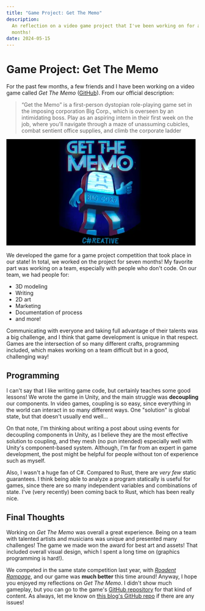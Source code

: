 ```yaml
---
title: "Game Project: Get The Memo"
description:
  An reflection on a video game project that I've been working on for a few
  months!
date: 2024-05-15
---
```


# Game Project: Get The Memo

For the past few months, a few friends and I have been working on a video game
called _Get The Memo_ ([GitHub](https://github.com/dzfrias/GetTheMemo)). From
our official description:

> “Get the Memo” is a first-person dystopian role-playing game set in the
> imposing corporation Big Corp., which is overseen by an intimidating boss.
> Play as an aspiring intern in their first week on the job, where you'll
> navigate through a maze of unassuming cubicles, combat sentient office
> supplies, and climb the corporate ladder

![Cover](/img/get-the-memo/cover.webp)

We developed the game for a game project competition that took place in our
state! In total, we worked on the project for seven months! My favorite part was
working on a team, especially with people who don't code. On our team, we had
people for:

- 3D modeling
- Writing
- 2D art
- Marketing
- Documentation of process
- and more!

Communicating with everyone and taking full advantage of their talents was a big
challenge, and I think that game development is unique in that respect. Games
are the intersection of so many different crafts, programming included, which
makes working on a team difficult but in a good, challenging way!

## Programming

I can't say that I like writing game code, but certainly teaches some good
lessons! We wrote the game in Unity, and the main struggle was **decoupling**
our components. In video games, coupling is so easy, since everything in the
world can interact in so many different ways. One "solution" is global state,
but that doesn't usually end well...

On that note, I'm thinking about writing a post about using events for
decoupling components in Unity, as I believe they are the most effective
solution to coupling, and they mesh (no pun intended) especially well with
Unity's component-based system. Although, I'm far from an expert in game
development, the post might be helpful for people without ton of experience such
as myself.

Also, I wasn't a huge fan of C#. Compared to Rust, there are _very few_ static
guarantees. I think being able to analyze a program statically is useful for
games, since there are so many independent variables and combinations of state.
I've (very recently) been coming back to Rust, which has been really nice.

## Final Thoughts

Working on _Get The Memo_ was overall a great experience. Being on a team with
talented artists and musicians was unique and presented many challenges! The
game we made won the award for best art and assets! That included overall visual
design, which I spent a long time on (graphics programming is hard!).

We competed in the same state competition last year, with
[_Roadent Rampage_](https://github.com/dzfrias/roadent_rampage), and our game
was **much better** this time around! Anyway, I hope you enjoyed my reflections
on _Get The Memo_. I didn't show much gameplay, but you can go to the
game's [GitHub repository](https://github.com/dzfrias/GetTheMemo) for that kind of
content. As always, let me know on
[this blog's GitHub repo](https://github.com/dzfrias/website) if there are any
issues!
